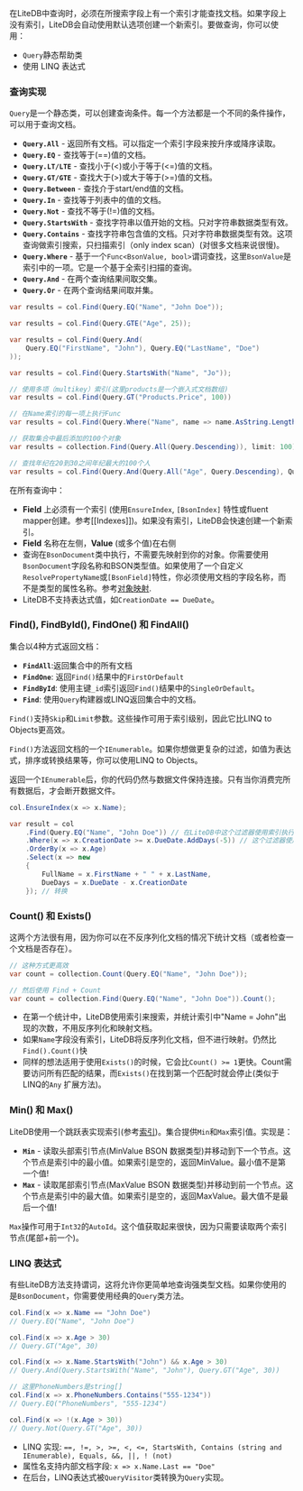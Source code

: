 在LiteDB中查询时，必须在所搜索字段上有一个索引才能查找文档。如果字段上没有索引，LiteDB会自动使用默认选项创建一个新索引。要做查询，你可以使用：

- `Query`静态帮助类
- 使用 LINQ 表达式

### 查询实现

`Query`是一个静态类，可以创建查询条件。每一个方法都是一个不同的条件操作，可以用于查询文档。

- **`Query.All`** - 返回所有文档。可以指定一个索引字段来按升序或降序读取。
- **`Query.EQ`** - 查找等于(==)值的文档。
- **`Query.LT/LTE`** - 查找小于(<)或小于等于(<=)值的文档。
- **`Query.GT/GTE`** - 查找大于(>)或大于等于(>=)值的文档。
- **`Query.Between`** - 查找介于start/end值的文档。
- **`Query.In`** - 查找等于列表中的值的文档。
- **`Query.Not`** - 查找不等于(!=)值的文档。
- **`Query.StartsWith`** - 查找字符串以值开始的文档。只对字符串数据类型有效。
- **`Query.Contains`** - 查找字符串包含值的文档。只对字符串数据类型有效。这项查询做索引搜索，只扫描索引（only index scan）(对很多文档来说很慢)。
- **`Query.Where`** - 基于一个`Func<BsonValue, bool>`谓词查找，这里`BsonValue`是索引中的一项。它是一个基于全索引扫描的查询。
- **`Query.And`** - 在两个查询结果间取交集。 
- **`Query.Or`** - 在两个查询结果间取并集。 

```C#
var results = col.Find(Query.EQ("Name", "John Doe"));

var results = col.Find(Query.GTE("Age", 25));

var results = col.Find(Query.And(
    Query.EQ("FirstName", "John"), Query.EQ("LastName", "Doe")
));

var results = col.Find(Query.StartsWith("Name", "Jo"));

// 使用多项（multikey）索引(这里products是一个嵌入式文档数组)
var results = col.Find(Query.GT("Products.Price", 100))

// 在Name索引的每一项上执行Func
var results = col.Find(Query.Where("Name", name => name.AsString.Length > 20));

// 获取集合中最后添加的100个对象
var results = collection.Find(Query.All(Query.Descending)), limit: 100);

// 查找年纪在20到30之间年纪最大的100个人
var results = col.Find(Query.And(Query.All("Age", Query.Descending), Query.Between("Age", 20, 30)), limit: 100);
```

在所有查询中：

- **Field** 上必须有一个索引 (使用`EnsureIndex`, `[BsonIndex]` 特性或fluent mapper创建。参考[[Indexes]])。如果没有索引，LiteDB会快速创建一个新索引。
- **Field** 名称在左侧，**Value** (或多个值)在右侧
- 查询在`BsonDocument`类中执行，不需要先映射到你的对象。你需要使用`BsonDocument`字段名称和BSON类型值。如果使用了一个自定义`ResolvePropertyName`或`[BsonField]`特性，你必须使用文档的字段名称，而不是类型的属性名称。参考[对象映射](Object-Mapping).
- LiteDB不支持表达式值，如`CreationDate == DueDate`。

### Find(), FindById(), FindOne() 和 FindAll()

集合以4种方式返回文档：

- **`FindAll`**:返回集合中的所有文档
- **`FindOne`**: 返回`Find()`结果中的`FirstOrDefault`
- **`FindById`**: 使用主键`_id`索引返回`Find()`结果中的`SingleOrDefault`。
- **`Find`**: 使用`Query`构建器或LINQ返回集合中的文档。

`Find()`支持`Skip`和`Limit`参数。这些操作可用于索引级别，因此它比LINQ to Objects更高效。

`Find()`方法返回文档的一个`IEnumerable`。如果你想做更复杂的过滤，如值为表达式，排序或转换结果等，你可以使用LINQ to Objects。

返回一个`IEnumerable`后，你的代码仍然与数据文件保持连接。只有当你消费完所有数据后，才会断开数据文件。

```C#
col.EnsureIndex(x => x.Name);

var result = col
    .Find(Query.EQ("Name", "John Doe")) // 在LiteDB中这个过滤器使用索引执行
    .Where(x => x.CreationDate >= x.DueDate.AddDays(-5)) // 这个过滤器使用LINQ to Object执行
    .OrderBy(x => x.Age)
    .Select(x => new 
    { 
        FullName = x.FirstName + " " + x.LastName, 
        DueDays = x.DueDate - x.CreationDate 
    }); // 转换
```

### Count() 和 Exists()

这两个方法很有用，因为你可以在不反序列化文档的情况下统计文档（或者检查一个文档是否存在）。

```C#
// 这种方式更高效
var count = collection.Count(Query.EQ("Name", "John Doe"));

// 然后使用 Find + Count
var count = collection.Find(Query.EQ("Name", "John Doe")).Count();
```

- 在第一个统计中，LiteDB使用索引来搜索，并统计索引中"Name = John"出现的次数，不用反序列化和映射文档。
- 如果`Name`字段没有索引，LiteDB将反序列化文档，但不进行映射。仍然比`Find().Count()`快
- 同样的想法适用于使用`Exists()`的时候，它会比`Count() >= 1`更快。Count需要访问所有匹配的结果，而`Exists()`在找到第一个匹配时就会停止(类似于LINQ的`Any` 扩展方法)。

### Min() 和 Max()

LiteDB使用一个跳跃表实现索引(参考[索引](Indexes))。集合提供`Min`和`Max`索引值。实现是：

- **`Min`** - 读取头部索引节点(MinValue BSON 数据类型)并移动到下一个节点。这个节点是索引中的最小值。如果索引是空的，返回MinValue。最小值不是第一个值!
- **`Max`** - 读取尾部索引节点(MaxValue BSON 数据类型)并移动到前一个节点。这个节点是索引中的最大值。如果索引是空的，返回MaxValue。最大值不是最后一个值!

`Max`操作可用于`Int32`的`AutoId`。这个值获取起来很快，因为只需要读取两个索引节点(尾部+前一个)。

### LINQ 表达式

有些LiteDB方法支持谓词，这将允许你更简单地查询强类型文档。如果你使用的是`BsonDocument`，你需要使用经典的`Query`类方法。

```C#
col.Find(x => x.Name == "John Doe")
// Query.EQ("Name", "John Doe")

col.Find(x => x.Age > 30)
// Query.GT("Age", 30)

col.Find(x => x.Name.StartsWith("John") && x.Age > 30)
// Query.And(Query.StartsWith("Name", "John"), Query.GT("Age", 30))

// 这里PhoneNumbers是string[]
col.Find(x => x.PhoneNumbers.Contains("555-1234"))
// Query.EQ("PhoneNumbers", "555-1234")

col.Find(x => !(x.Age > 30))
// Query.Not(Query.GT("Age", 30))
```

- LINQ 实现: `==, !=, >, >=, <, <=, StartsWith, Contains (string and IEnumerable), Equals, &&, ||, ! (not)`
- 属性名支持内部文档字段: `x => x.Name.Last == "Doe"`
- 在后台，LINQ表达式被`QueryVisitor`类转换为`Query`实现。
